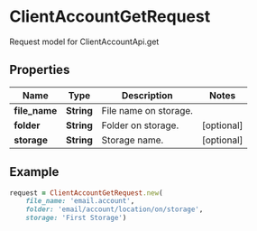 # ClientAccountGetRequest

Request model for ClientAccountApi.get

## Properties

Name | Type | Description | Notes
---- | ---- | ----------- | -----
**file_name** |**String** |File name on storage. |
**folder** |**String** |Folder on storage. |[optional] 
**storage** |**String** |Storage name. |[optional] 

## Example
```ruby
request = ClientAccountGetRequest.new(
    file_name: 'email.account',
    folder: 'email/account/location/on/storage',
    storage: 'First Storage')
```

